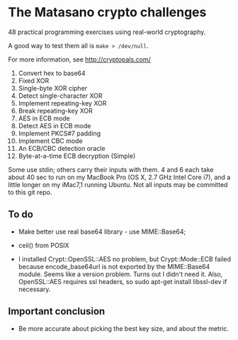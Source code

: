 The Matasano crypto challenges
========

48 practical programming exercises using real-world cryptography.

A good way to test them all is `make > /dev/null`.

For more information, see http://cryptopals.com/

1. Convert hex to base64
2. Fixed XOR
3. Single-byte XOR cipher
4. Detect single-character XOR
5. Implement repeating-key XOR
6. Break repeating-key XOR
7. AES in ECB mode
8. Detect AES in ECB mode
9. Implement PKCS#7 padding
10. Implement CBC mode
11. An ECB/CBC detection oracle
12. Byte-at-a-time ECB decryption (Simple) 

Some use stdin; others carry their inputs with them. 4 and 6 each take
about 40 sec to run on my MacBook Pro (OS X, 2.7 GHz Intel Core i7),
and a little longer on my iMac7,1 running Ubuntu. Not all inputs may
be committed to this git repo.

To do
----
* Make better use real base64 library - use MIME::Base64;
* ceil() from POSIX

* I installed Crypt::OpenSSL::AES no problem, but Crypt::Mode::ECB
  failed because encode_base64url is not exported by the MIME::Base64
  module. Seems like a version problem. Turns out I didn't need
  it. Also, OpenSSL::AES requires ssl headers, so sudo apt-get install
  libssl-dev if necessary.

Important conclusion
--------
* Be more accurate about picking the best key size, and about the metric.
